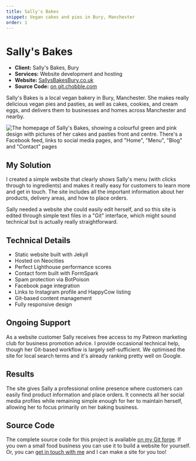 ```yaml
---
title: Sally's Bakes
snippet: Vegan cakes and pies in Bury, Manchester
order: 1
---
```


# Sally's Bakes

- **Client:** Sally's Bakes, Bury
- **Services:** Website development and hosting
- **Website:** [SallysBakesBury.co.uk](https://sallysbakesbury.co.uk)
- **Source Code:** [on git.chobble.com](https://git.chobble.com/hosted-by-chobble/sallys-bakes)

Sally's Bakes is a local vegan bakery in Bury, Manchester. She makes really delicious vegan pies and pasties, as well as cakes, cookies, and cream eggs, and delivers them to businesses and homes across Manchester and nearby.

![The homepage of Sally's Bakes, showing a colourful green and pink design with pictures of her cakes and pasties front and centre. There's a Facebook feed, links to social media pages, and "Home", "Menu", "Blog" and "Contact" pages](/assets/examples/sallys-bakes.png)

## My Solution

I created a simple website that clearly shows Sally's menu (with clicks through to ingredients) and makes it really easy for customers to learn more and get in touch. The site includes all the important information about her products, delivery areas, and how to place orders.

Sally needed a website she could easily edit herself, and so this site is edited through simple text files in a "Git" interface, which might sound technical but is actually really straightforward.

## Technical Details

- Static website built with Jekyll
- Hosted on Neocities
- Perfect Lighthouse performance scores
- Contact form built with FormSpark
- Spam protection via BotPoison
- Facebook page integration
- Links to Instagram profile and HappyCow listing
- Git-based content management
- Fully responsive design

## Ongoing Support

As a website customer Sally receives free access to my Patreon marketing club for business promotion advice. I provide occasional technical help, though her Git-based workflow is largely self-sufficient. We optimised the site for local search terms and it's already ranking pretty well on Google.

## Results

The site gives Sally a professional online presence where customers can easily find product information and place orders. It connects all her social media profiles while remaining simple enough for her to maintain herself, allowing her to focus primarily on her baking business.

## Source Code

The complete source code for this project is available [on my Git forge](https://git.chobble.com/hosted-by-chobble/sallys-bakes). If you own a small food business you can use it to build a website for yourself. Or, you can [get in touch with me](/contact/) and I can make a site for you too!
